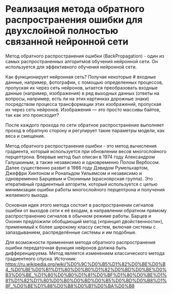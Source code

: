 # Реализация метода обратного распространения ошибки для двухслойной полностью связанной нейронной сети

Метод обратного распространения ошибки (BackPropagation) - один из самых распространенных алгоритмов обучения нейронной сети. Он используется для эффективного обучения нейронной сети. 

Как функционирует нейронная сеть? Получая некоторые # входные данные, например, фотографии, с помощью определенных процессов, пропуская их через сеть нейронов, ытается преобразовать входные данные (например, изображения) в ряд выходных данных (ответы на вопросы, например, есть ли на этих картинках дорожные знаки) посредством процесса трансформации этих изображений, пропуская их через сеть нейронов. Изображения — это просто массивы байтов, так как это происходит?


После каждого прохода по сети обратное распространение выполняет проход в обратную сторону и регулирует такие параметры модели, как веса и смещения.





Метод обратного распространения ошибки - это метод вычисления градиента, который используется при обновлении весов многослойного перцептрона. Впервые метод был описан в 1974 году Александром Галушкиным, а также независимо и одновременно Полом Вербосом. Далее существенно развит в 1986 году Дэвидом Румельхартом, Джеффри Хинтоном и Рональдом Уильямсом и независимо и одновременно Барцевым и Охониным (красноярская группа). Это итеративный градиентный алгоритм, который используется с целью минимизации ошибки работы многослойного перцептрона и получения желаемого выхода.

Основная идея этого метода состоит в распространении сигналов ошибки от выходов сети к её входам, в направлении обратном прямому распространению сигналов в обычном режиме работы. Барцев и Охонин предложили обобщающий метод («принцип двойственности»), применимый к более широкому классу систем, включая системы с запаздыванием, распределённые системы и им подобные.

Для возможности применения метода обратного распространения ошибки передаточная функция нейронов должна быть дифференцируема. Метод является изменением классического метода градиентного спуска.
Источник: https://ru.wikipedia.org/wiki/%D0%9C%D0%B5%D1%82%D0%BE%D0%B4_%D0%BE%D0%B1%D1%80%D0%B0%D1%82%D0%BD%D0%BE%D0%B3%D0%BE_%D1%80%D0%B0%D1%81%D0%BF%D1%80%D0%BE%D1%81%D1%82%D1%80%D0%B0%D0%BD%D0%B5%D0%BD%D0%B8%D1%8F_%D0%BE%D1%88%D0%B8%D0%B1%D0%BA%D0%B8
